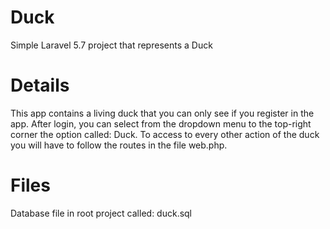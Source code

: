 # Duck
Simple Laravel 5.7 project that represents a Duck

# Details
This app contains a living duck that you can only see if you register in the app. 
After login, you can select from the dropdown menu to the top-right corner the option called: Duck.
To access to every other action of the duck you will have to follow the routes in the file web.php.

# Files
Database file in root project called: duck.sql
